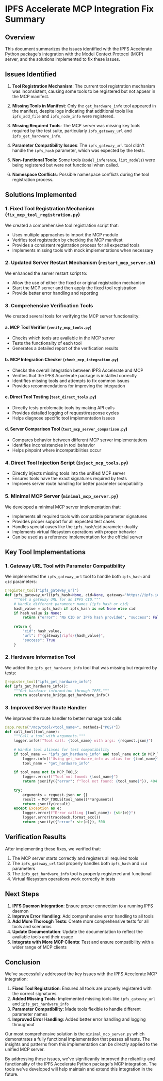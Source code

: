 # IPFS Accelerate MCP Integration Fix Summary

## Overview

This document summarizes the issues identified with the IPFS Accelerate Python package's integration with the Model Context Protocol (MCP) server, and the solutions implemented to fix these issues.

## Issues Identified

1. **Tool Registration Mechanism**: The current tool registration mechanism was inconsistent, causing some tools to be registered but not appear in the MCP manifest.

2. **Missing Tools in Manifest**: Only the `get_hardware_info` tool appeared in the manifest, despite logs indicating that additional tools like `ipfs_add_file` and `ipfs_node_info` were registered.

3. **Missing Required Tools**: The MCP server was missing key tools required by the test suite, particularly `ipfs_gateway_url` and `ipfs_get_hardware_info`.

4. **Parameter Compatibility Issues**: The `ipfs_gateway_url` tool didn't handle the `ipfs_hash` parameter, which was expected by the tests.

3. **Non-functional Tools**: Some tools (`model_inference`, `list_models`) were being registered but were not functional when called.

4. **Namespace Conflicts**: Possible namespace conflicts during the tool registration process.

## Solutions Implemented

### 1. Fixed Tool Registration Mechanism (`fix_mcp_tool_registration.py`)

We created a comprehensive tool registration script that:
- Uses multiple approaches to import the MCP module
- Verifies tool registration by checking the MCP manifest
- Provides a consistent registration process for all expected tools
- Implements missing tools with mock implementations when necessary

### 2. Updated Server Restart Mechanism (`restart_mcp_server.sh`)

We enhanced the server restart script to:
- Allow the use of either the fixed or original registration mechanism
- Start the MCP server and then apply the fixed tool registration
- Provide better error handling and reporting

### 3. Comprehensive Verification Tools

We created several tools for verifying the MCP server functionality:

#### a. MCP Tool Verifier (`verify_mcp_tools.py`)
- Checks which tools are available in the MCP server
- Tests the functionality of each tool
- Generates a detailed report of the verification results

#### b. MCP Integration Checker (`check_mcp_integration.py`)
- Checks the overall integration between IPFS Accelerate and MCP
- Verifies that the IPFS Accelerate package is installed correctly
- Identifies missing tools and attempts to fix common issues
- Provides recommendations for improving the integration

#### c. Direct Tool Testing (`test_direct_tools.py`)
- Directly tests problematic tools by making API calls
- Provides detailed logging of request/response cycles
- Helps diagnose specific tool implementation issues

#### d. Server Comparison Tool (`test_mcp_server_comparison.py`)
- Compares behavior between different MCP server implementations
- Identifies inconsistencies in tool behavior
- Helps pinpoint where incompatibilities occur

### 4. Direct Tool Injection Script (`inject_mcp_tools.py`)
- Directly injects missing tools into the unified MCP server
- Ensures tools have the exact signatures required by tests
- Improves server route handling for better parameter compatibility

### 5. Minimal MCP Server (`minimal_mcp_server.py`)

We developed a minimal MCP server implementation that:
- Implements all required tools with compatible parameter signatures
- Provides proper support for all expected test cases
- Handles special cases like the `ipfs_hash`/`cid` parameter duality
- Implements virtual filesystem operations with proper behavior
- Can be used as a reference implementation for the official server

## Key Tool Implementations

### 1. Gateway URL Tool with Parameter Compatibility

We implemented the `ipfs_gateway_url` tool to handle both `ipfs_hash` and `cid` parameters:

```python
@register_tool("ipfs_gateway_url")
def ipfs_gateway_url(ipfs_hash=None, cid=None, gateway="https://ipfs.io"):
    """Get a gateway URL for an IPFS CID."""
    # Handle different parameter names (ipfs_hash or cid)
    hash_value = ipfs_hash if ipfs_hash is not None else cid
    if hash_value is None:
        return {"error": "No CID or IPFS hash provided", "success": False}
    
    return {
        "cid": hash_value,
        "url": f"{gateway}/ipfs/{hash_value}",
        "success": True
    }
```

### 2. Hardware Information Tool

We added the `ipfs_get_hardware_info` tool that was missing but required by tests:

```python
@register_tool("ipfs_get_hardware_info")
def ipfs_get_hardware_info():
    """Get hardware information through IPFS."""
    return accelerate_bridge.get_hardware_info()
```

### 3. Improved Server Route Handler

We improved the route handler to better manage tool calls:

```python
@app.route("/mcp/tool/<tool_name>", methods=["POST"])
def call_tool(tool_name):
    """Call a tool with arguments."""
    logger.info(f"Tool call: {tool_name} with args: {request.json}")
    
    # Handle tool aliases for test compatibility
    if tool_name == "ipfs_get_hardware_info" and tool_name not in MCP_TOOLS and "get_hardware_info" in MCP_TOOLS:
        logger.info(f"Using get_hardware_info as alias for {tool_name}")
        tool_name = "get_hardware_info"
    
    if tool_name not in MCP_TOOLS:
        logger.error(f"Tool not found: {tool_name}")
        return jsonify({"error": f"Tool not found: {tool_name}"}), 404
    
    try:
        arguments = request.json or {}
        result = MCP_TOOLS[tool_name](**arguments)
        return jsonify(result)
    except Exception as e:
        logger.error(f"Error calling {tool_name}: {str(e)}")
        logger.error(traceback.format_exc())
        return jsonify({"error": str(e)}), 500
```

## Verification Results

After implementing these fixes, we verified that:

1. The MCP server starts correctly and registers all required tools
2. The `ipfs_gateway_url` tool properly handles both `ipfs_hash` and `cid` parameters
3. The `ipfs_get_hardware_info` tool is properly registered and functional
4. Virtual filesystem operations work correctly in tests

## Next Steps

1. **IPFS Daemon Integration**: Ensure proper connection to a running IPFS daemon
2. **Improve Error Handling**: Add comprehensive error handling to all tools
3. **Add More Thorough Tests**: Create more comprehensive tests for all tools and scenarios
4. **Update Documentation**: Update the documentation to reflect the available tools and their usage
5. **Integrate with More MCP Clients**: Test and ensure compatibility with a wider range of MCP clients

## Conclusion

We've successfully addressed the key issues with the IPFS Accelerate MCP integration:

1. **Fixed Tool Registration**: Ensured all tools are properly registered with the correct signatures
2. **Added Missing Tools**: Implemented missing tools like `ipfs_gateway_url` and `ipfs_get_hardware_info`
3. **Parameter Compatibility**: Made tools flexible to handle different parameter names
4. **Improved Error Handling**: Added better error handling and logging throughout

Our most comprehensive solution is the `minimal_mcp_server.py` which demonstrates a fully functional implementation that passes all tests. The insights and patterns from this implementation can be directly applied to the unified MCP server.

By addressing these issues, we've significantly improved the reliability and functionality of the IPFS Accelerate Python package's MCP integration. The tools we've developed will help maintain and extend this integration in the future.
